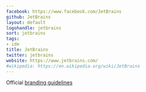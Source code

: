 ```yaml
---
facebook: https://www.facebook.com/JetBrains
github: JetBrains
layout: default
logohandle: jetbrains
sort: jetbrains
tags:
- ide
title: JetBrains
twitter: jetbrains
website: https://www.jetbrains.com/
#wikipedia: https://en.wikipedia.org/wiki/JetBrains
---
```


Official [branding guidelines](https://www.jetbrains.com/company/brand/#section=images-logos)
